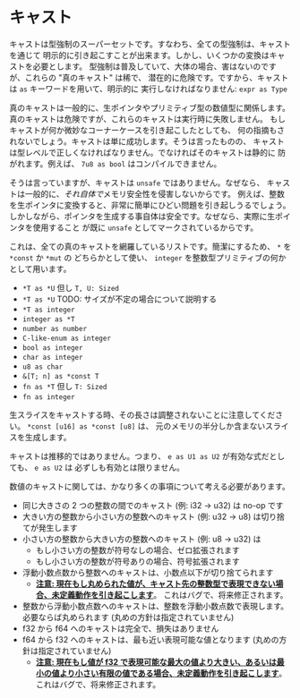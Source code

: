 <!--
# Casts
-->

# キャスト

<!--
Casts are a superset of coercions: every coercion can be explicitly
invoked via a cast. However some conversions require a cast.
While coercions are pervasive and largely harmless, these "true casts"
are rare and potentially dangerous. As such, casts must be explicitly invoked
using the `as` keyword: `expr as Type`.
-->

キャストは型強制のスーパーセットです。すなわち、全ての型強制は、キャストを通じて
明示的に引き起こすことが出来ます。しかし、いくつかの変換はキャストを必要とします。
型強制は普及していて、大体の場合、害はないのですが、これらの "真のキャスト" は稀で、
潜在的に危険です。ですから、キャストは `as` キーワードを用いて、明示的に
実行しなければなりません: `expr as Type`

<!--
True casts generally revolve around raw pointers and the primitive numeric
types. Even though they're dangerous, these casts are infallible at runtime.
If a cast triggers some subtle corner case no indication will be given that
this occurred. The cast will simply succeed. That said, casts must be valid
at the type level, or else they will be prevented statically. For instance,
`7u8 as bool` will not compile.
-->

真のキャストは一般的に、生ポインタやプリミティブ型の数値型に関係します。
真のキャストは危険ですが、これらのキャストは実行時に失敗しません。
もしキャストが何か微妙なコーナーケースを引き起こしたとしても、
何の指摘もされないでしょう。キャストは単に成功します。そうは言ったものの、
キャストは型レベルで正しくなければなりません。でなければそのキャストは静的に
防がれます。例えば、 `7u8 as bool` はコンパイルできません。

<!--
That said, casts aren't `unsafe` because they generally can't violate memory
safety *on their own*. For instance, converting an integer to a raw pointer can
very easily lead to terrible things. However the act of creating the pointer
itself is safe, because actually using a raw pointer is already marked as
`unsafe`.
-->

そうは言っていますが、キャストは `unsafe` ではありません。なぜなら、
キャストは一般的に、*それ自体で*メモリ安全性を侵害しないからです。
例えば、整数を生ポインタに変換すると、非常に簡単にひどい問題を引き起しうるでしょう。
しかしながら、ポインタを生成する事自体は安全です。なぜなら、実際に生ポインタを使用すること
が既に `unsafe` としてマークされているからです。

<!--
Here's an exhaustive list of all the true casts. For brevity, we will use `*`
to denote either a `*const` or `*mut`, and `integer` to denote any integral
primitive:
-->

これは、全ての真のキャストを網羅しているリストです。簡潔にするため、 `*` を `*const` か `*mut` の
どちらかとして使い、 `integer` を整数型プリミティブの何かとして用います。

<!--
 * `*T as *U` where `T, U: Sized`
 * `*T as *U` TODO: explain unsized situation
 * `*T as integer`
 * `integer as *T`
 * `number as number`
 * `C-like-enum as integer`
 * `bool as integer`
 * `char as integer`
 * `u8 as char`
 * `&[T; n] as *const T`
 * `fn as *T` where `T: Sized`
 * `fn as integer`
 -->

 * `*T as *U` 但し `T, U: Sized`
 * `*T as *U` TODO: サイズが不定の場合について説明する
 * `*T as integer`
 * `integer as *T`
 * `number as number`
 * `C-like-enum as integer`
 * `bool as integer`
 * `char as integer`
 * `u8 as char`
 * `&[T; n] as *const T`
 * `fn as *T` 但し `T: Sized`
 * `fn as integer`

 <!--
Note that lengths are not adjusted when casting raw slices -
`*const [u16] as *const [u8]` creates a slice that only includes
half of the original memory.
-->

生スライスをキャストする時、その長さは調整されないことに注意してください。 `*const [u16] as *const [u8]` は、
元のメモリの半分しか含まないスライスを生成します。

<!--
Casting is not transitive, that is, even if `e as U1 as U2` is a valid
expression, `e as U2` is not necessarily so.
-->

キャストは推移的ではありません。つまり、 `e as U1 as U2` が有効な式だとしても、 `e as U2` は
必ずしも有効とは限りません。

<!--
For numeric casts, there are quite a few cases to consider:
-->

数値のキャストに関しては、かなり多くの事項について考える必要があります。

<!--
* casting between two integers of the same size (e.g. i32 -> u32) is a no-op
* casting from a larger integer to a smaller integer (e.g. u32 -> u8) will
  truncate
* casting from a smaller integer to a larger integer (e.g. u8 -> u32) will
    * zero-extend if the source is unsigned
    * sign-extend if the source is signed
* casting from a float to an integer will round the float towards zero
    * **[NOTE: currently this will cause Undefined Behavior if the rounded
      value cannot be represented by the target integer type][float-int]**.
      This includes Inf and NaN. This is a bug and will be fixed.
* casting from an integer to float will produce the floating point
  representation of the integer, rounded if necessary (rounding strategy
  unspecified)
* casting from an f32 to an f64 is perfect and lossless
* casting from an f64 to an f32 will produce the closest possible value
  (rounding strategy unspecified)
    * **[NOTE: currently this will cause Undefined Behavior if the value
      is finite but larger or smaller than the largest or smallest finite
      value representable by f32][float-float]**. This is a bug and will
      be fixed.
-->

* 同じ大きさの 2 つの整数の間でのキャスト (例: i32 -> u32) は no-op です
* 大きい方の整数から小さい方の整数へのキャスト (例: u32 -> u8) は切り捨てが発生します
* 小さい方の整数から大きい方の整数へのキャスト (例: u8 -> u32) は
    * もし小さい方の整数が符号なしの場合、ゼロ拡張されます
    * もし小さい方の整数が符号ありの場合、符号拡張されます
* 浮動小数点数から整数へのキャストは、小数点以下が切り捨てられます
    * **[注意: 現在もし丸められた値が、キャスト先の整数型で表現できない場合、未定義動作を引き起こします][float-int]**。
    これはバグで、将来修正されます。
* 整数から浮動小数点数へのキャストは、整数を浮動小数点数で表現します。必要ならば丸められます (丸めの方針は指定されていません)
* f32 から f64 へのキャストは完全で、損失はありません
* f64 から f32 へのキャストは、最も近い表現可能な値となります (丸めの方針は指定されていません)
    * **[注意: 現在もし値が f32 で表現可能な最大の値より大きい、あるいは最小の値より小さい有限の値である場合、未定義動作を引き起こします][float-float]**。
    これはバグで、将来修正されます。


[float-int]: https://github.com/rust-lang/rust/issues/10184
[float-float]: https://github.com/rust-lang/rust/issues/15536

